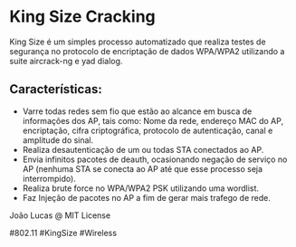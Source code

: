 # King Size Cracking

King Size é um simples processo automatizado que realiza testes de segurança no protocolo de encriptação de dados WPA/WPA2 utilizando a suite aircrack-ng e yad dialog.

## Características:
* Varre todas redes sem fio que estão ao alcance em busca de informações dos AP, tais como: Nome da rede, endereço MAC do AP, encriptação, cifra criptográfica, protocolo de autenticação, canal e amplitude do sinal.
* Realiza desautenticação de um ou todas STA conectados ao AP.
* Envia infinitos pacotes de deauth, ocasionando negação de serviço no AP (nenhuma STA se conecta ao AP até que esse processo seja interrompido).
* Realiza brute force no WPA/WPA2 PSK utilizando uma wordlist.
* Faz Injeção de pacotes no AP a fim de gerar mais trafego de rede.

João Lucas @ MIT License

#802.11 #KingSize #Wireless

